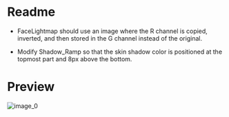 # Readme

* FaceLightmap should use an image where the R channel is copied, inverted, and then stored in the G channel instead of the original.

* Modify Shadow_Ramp so that the skin shadow color is positioned at the topmost part and 8px above the bottom.

# Preview

![image_0](Images/image.png)
